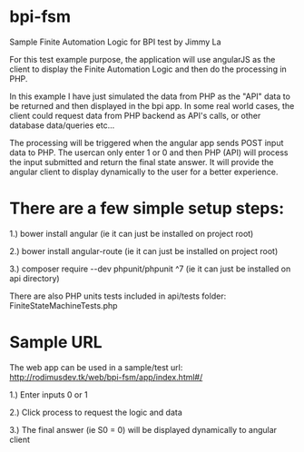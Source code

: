 # bpi-fsm
Sample Finite Automation Logic for BPI test by Jimmy La

For this test example purpose, the application will use angularJS as the client to display the Finite Automation Logic and then do the processing in PHP.  

In this example I have just simulated the data from PHP as the "API" data to be returned and then displayed in the bpi app.  In some real world cases, the client could request data from PHP backend as API's calls, or other database data/queries etc...

The processing will be triggered when the angular app sends POST input data to PHP.  The usercan only enter 1 or 0 and then PHP (API) will process the input submitted and return the final state answer.  It will provide the angular client to display dynamically to the user for a better experience.

# There are a few simple setup steps:
1.) bower install angular (ie it can just be installed on project root)

2.) bower install angular-route (ie it can just be installed on project root)

3.) composer require --dev phpunit/phpunit ^7 (ie it can just be installed on api directory)

There are also PHP units tests included in api/tests folder: FiniteStateMachineTests.php

# Sample URL
The web app can be used in a sample/test url: http://rodimusdev.tk/web/bpi-fsm/app/index.html#/

1.) Enter inputs 0 or 1

2.) Click process to request the logic and data

3.) The final answer (ie S0 = 0) will be displayed dynamically to angular client

